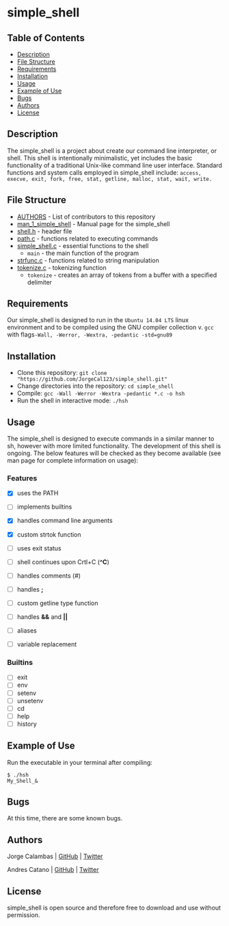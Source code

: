 # simple_shell


## Table of Contents
* [Description](#description)
* [File Structure](#file-structure)
* [Requirements](#requirements)
* [Installation](#installation)
* [Usage](#usage)
* [Example of Use](#example-of-use)
* [Bugs](#bugs)
* [Authors](#authors)
* [License](#license)

## Description
The simple_shell is a project about create our command line interpreter, or shell.
This shell is intentionally minimalistic, yet includes the basic functionality of a traditional Unix-like command line user interface. 
Standard functions and system calls employed in simple_shell include:
   `access, execve, exit, fork, free, stat, getline, malloc, stat, wait, write.`

## File Structure
* [AUTHORS](AUTHORS) - List of contributors to this repository
* [man_1_simple_shell](man_1_simple_shell) - Manual page for the simple_shell
* [shell.h](shell.h) - header file
* [path.c](path.c) - functions related to executing commands
* [simple_shell.c](simple_shell.c) - essential functions to the shell
  * `main` - the main function of the program
* [strfunc.c](strfunc.c) - functions related to string manipulation
* [tokenize.c](tokenize.c) - tokenizing function
  * `tokenize` - creates an array of tokens from a buffer with a specified delimiter

## Requirements

Our simple_shell is designed to run in the `Ubuntu 14.04 LTS` linux environment and to be compiled using the GNU compiler collection v. `gcc ` with flags`-Wall, -Werror, -Wextra, -pedantic -std=gnu89 `

## Installation

   - Clone this repository: `git clone "https://github.com/JorgeCal123/simple_shell.git"`
   - Change directories into the repository: `cd simple_shell`
   - Compile: `gcc -Wall -Werror -Wextra -pedantic *.c -o hsh`
   - Run the shell in interactive mode: `./hsh`

## Usage

The simple_shell is designed to execute commands in a similar manner to sh, however with more limited functionality. The development of this shell is ongoing. The below features will be checked as they become available (see man page for complete information on usage):

### Features
- [x] uses the PATH
- [ ] implements builtins
- [x] handles command line arguments
- [x] custom strtok function
- [ ] uses exit status
- [ ] shell continues upon Crtl+C (**^C**)
- [ ] handles comments (#)
- [ ] handles **;**
- [ ] custom getline type function
- [ ] handles **&&** and **||**
- [ ] aliases
- [ ] variable replacement


### Builtins

- [ ] exit
- [ ] env
- [ ] setenv
- [ ] unsetenv
- [ ] cd
- [ ] help
- [ ] history

## Example of Use
Run the executable in your terminal after compiling:
```
$ ./hsh
My_Shell_& 

```

## Bugs
At this time, there are some known bugs.

## Authors
Jorge Calambas | [GitHub](https://github.com/JorgeCal123) | [Twitter](https://twitter.com/OrlandoConda)

Andres Catano | [GitHub](https://github.com/andrescatagno) | [Twitter](https://twitter.com/ac4digital)

## License
simple_shell is open source and therefore free to download and use without permission.
